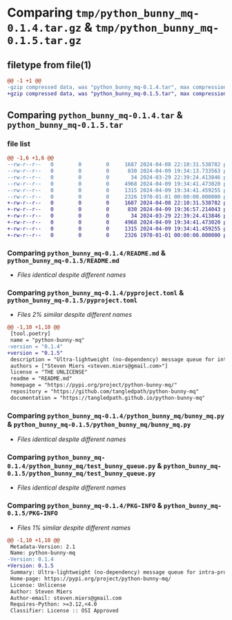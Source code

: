 # Comparing `tmp/python_bunny_mq-0.1.4.tar.gz` & `tmp/python_bunny_mq-0.1.5.tar.gz`

## filetype from file(1)

```diff
@@ -1 +1 @@
-gzip compressed data, was "python_bunny_mq-0.1.4.tar", max compression
+gzip compressed data, was "python_bunny_mq-0.1.5.tar", max compression
```

## Comparing `python_bunny_mq-0.1.4.tar` & `python_bunny_mq-0.1.5.tar`

### file list

```diff
@@ -1,6 +1,6 @@
--rw-r--r--   0        0        0     1687 2024-04-08 22:10:31.538782 python_bunny_mq-0.1.4/README.md
--rw-r--r--   0        0        0      830 2024-04-09 19:34:13.733563 python_bunny_mq-0.1.4/pyproject.toml
--rw-r--r--   0        0        0       34 2024-03-29 22:39:24.413846 python_bunny_mq-0.1.4/python_bunny_mq/__init__.py
--rw-r--r--   0        0        0     4968 2024-04-09 19:34:41.473020 python_bunny_mq-0.1.4/python_bunny_mq/bunny_mq.py
--rw-r--r--   0        0        0     1315 2024-04-09 19:34:41.459255 python_bunny_mq-0.1.4/python_bunny_mq/test_bunny_queue.py
--rw-r--r--   0        0        0     2326 1970-01-01 00:00:00.000000 python_bunny_mq-0.1.4/PKG-INFO
+-rw-r--r--   0        0        0     1687 2024-04-08 22:10:31.538782 python_bunny_mq-0.1.5/README.md
+-rw-r--r--   0        0        0      830 2024-04-09 19:36:57.214043 python_bunny_mq-0.1.5/pyproject.toml
+-rw-r--r--   0        0        0       34 2024-03-29 22:39:24.413846 python_bunny_mq-0.1.5/python_bunny_mq/__init__.py
+-rw-r--r--   0        0        0     4968 2024-04-09 19:34:41.473020 python_bunny_mq-0.1.5/python_bunny_mq/bunny_mq.py
+-rw-r--r--   0        0        0     1315 2024-04-09 19:34:41.459255 python_bunny_mq-0.1.5/python_bunny_mq/test_bunny_queue.py
+-rw-r--r--   0        0        0     2326 1970-01-01 00:00:00.000000 python_bunny_mq-0.1.5/PKG-INFO
```

### Comparing `python_bunny_mq-0.1.4/README.md` & `python_bunny_mq-0.1.5/README.md`

 * *Files identical despite different names*

### Comparing `python_bunny_mq-0.1.4/pyproject.toml` & `python_bunny_mq-0.1.5/pyproject.toml`

 * *Files 2% similar despite different names*

```diff
@@ -1,10 +1,10 @@
 [tool.poetry]
 name = "python-bunny-mq"
-version = "0.1.4"
+version = "0.1.5"
 description = "Ultra-lightweight (no-dependency) message queue for intra-process pub-sub communication."
 authors = ["Steven Miers <steven.miers@gmail.com>"]
 license = "THE UNLICENSE"
 readme = "README.md"
 homepage = "https://pypi.org/project/python-bunny-mq/"
 repository = "https://github.com/tangledpath/python-bunny-mq"
 documentation = "https://tangledpath.github.io/python-bunny-mq"
```

### Comparing `python_bunny_mq-0.1.4/python_bunny_mq/bunny_mq.py` & `python_bunny_mq-0.1.5/python_bunny_mq/bunny_mq.py`

 * *Files identical despite different names*

### Comparing `python_bunny_mq-0.1.4/python_bunny_mq/test_bunny_queue.py` & `python_bunny_mq-0.1.5/python_bunny_mq/test_bunny_queue.py`

 * *Files identical despite different names*

### Comparing `python_bunny_mq-0.1.4/PKG-INFO` & `python_bunny_mq-0.1.5/PKG-INFO`

 * *Files 1% similar despite different names*

```diff
@@ -1,10 +1,10 @@
 Metadata-Version: 2.1
 Name: python-bunny-mq
-Version: 0.1.4
+Version: 0.1.5
 Summary: Ultra-lightweight (no-dependency) message queue for intra-process pub-sub communication.
 Home-page: https://pypi.org/project/python-bunny-mq/
 License: Unlicense
 Author: Steven Miers
 Author-email: steven.miers@gmail.com
 Requires-Python: >=3.12,<4.0
 Classifier: License :: OSI Approved
```

